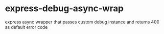 # express-debug-async-wrap
express async wrapper that passes custom debug instance and returns 400 as default error code

